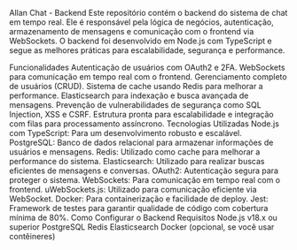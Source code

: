 Allan Chat - Backend
Este repositório contém o backend do sistema de chat em tempo real. Ele é responsável pela lógica de negócios, autenticação, armazenamento de mensagens e comunicação com o frontend via WebSockets. O backend foi desenvolvido em Node.js com TypeScript e segue as melhores práticas para escalabilidade, segurança e performance.

Funcionalidades
Autenticação de usuários com OAuth2 e 2FA.
WebSockets para comunicação em tempo real com o frontend.
Gerenciamento completo de usuários (CRUD).
Sistema de cache usando Redis para melhorar a performance.
Elasticsearch para indexação e busca avançada de mensagens.
Prevenção de vulnerabilidades de segurança como SQL Injection, XSS e CSRF.
Estrutura pronta para escalabilidade e integração com filas para processamento assíncrono.
Tecnologias Utilizadas
Node.js com TypeScript: Para um desenvolvimento robusto e escalável.
PostgreSQL: Banco de dados relacional para armazenar informações de usuários e mensagens.
Redis: Utilizado como cache para melhorar a performance do sistema.
Elasticsearch: Utilizado para realizar buscas eficientes de mensagens e conversas.
OAuth2: Autenticação segura para proteger o sistema.
WebSockets: Para comunicação em tempo real com o frontend.
uWebSockets.js: Utilizado para comunicação eficiente via WebSocket.
Docker: Para containerização e facilidade de deploy.
Jest: Framework de testes para garantir qualidade de código com cobertura mínima de 80%.
Como Configurar o Backend
Requisitos
Node.js v18.x ou superior
PostgreSQL
Redis
Elasticsearch
Docker (opcional, se você usar contêineres)
